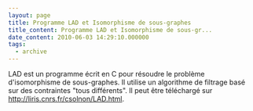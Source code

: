 ```yaml
---
layout: page
title: Programme LAD et Isomorphisme de sous-graphes
title_content: Programme LAD et Isomorphisme de sous-gr...
date_content: 2010-06-03 14:29:10.000000
tags:
  - archive
---
```

LAD est un programme écrit en C pour résoudre le problème d'isomorphisme de
sous-graphes. Il utilise un algorithme de filtrage basé sur des contraintes
"tous différents". Il peut être téléchargé sur
<http://liris.cnrs.fr/csolnon/LAD.html>.

